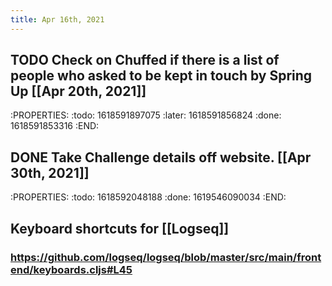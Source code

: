 ```yaml
---
title: Apr 16th, 2021
---
```


## TODO Check on Chuffed if there is a list of people who asked to be kept in touch by Spring Up [[Apr 20th, 2021]]
:PROPERTIES:
:todo: 1618591897075
:later: 1618591856824
:done: 1618591853316
:END:
## DONE Take Challenge details off website. [[Apr 30th, 2021]]
:PROPERTIES:
:todo: 1618592048188
:done: 1619546090034
:END:
## Keyboard shortcuts for [[Logseq]]
### https://github.com/logseq/logseq/blob/master/src/main/frontend/keyboards.cljs#L45
